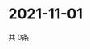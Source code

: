 # 2021-11-01
  共 0条

  <!-- BEGIN -->
  <!-- 最后更新时间Mon Nov 01 2021 00:18:42 GMT+0000 (Coordinated Universal Time) -->
  
  <!-- END -->
  
  